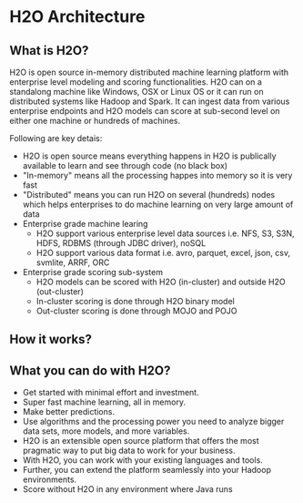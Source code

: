 # H2O Architecture #

## What is H2O? ##

H2O is open source in-memory distributed machine learning platform with enterprise level modeling and scoring functionalities. H2O can on a standalong machine like Windows, OSX or Linux OS or it can run on distributed systems like Hadoop and Spark. It can ingest data from various enterprise endpoints and H2O models can score at sub-second level on either one machine or hundreds of machines. 

Following are key detais:
   - H2O is open source means everything happens in H2O is publically available to learn and see through code (no black box)
   - "In-memory" means all the processing happes into memory so it is very fast
   - "Distributed" means you can run H2O on several (hundreds) nodes which helps enterprises to do machine learning on very large amount of data
 - Enterprise grade machine learing
   - H2O support various enterprise level data sources i.e. NFS, S3, S3N, HDFS, RDBMS (through JDBC driver), noSQL
   - H2O support various data format i.e. avro, parquet, excel, json, csv, svmlite, ARRF, ORC
 - Enterprise grade scoring sub-system
   - H2O models can be scored with H2O (in-cluster) and outside H2O (out-cluster)
   - In-cluster scoring is done through H2O binary model
   - Out-cluster scoring is done through MOJO and POJO

## How it works? ##


## What you can do with H2O? ##
 - Get started with minimal effort and investment. 
 - Super fast machine learning, all in memory.
 - Make better predictions. 
 - Use algorithms and the processing power you need to analyze bigger data sets, more models, and more variables.
 - H2O is an extensible open source platform that offers the most pragmatic way to put big data to work for your business.
 - With H2O, you can work with your existing languages and tools. 
 - Further, you can extend the platform seamlessly into your Hadoop environments.
 - Score without H2O in any environment where Java runs
